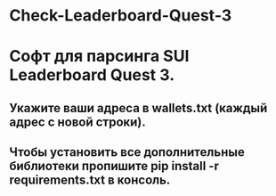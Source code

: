 # Check-Leaderboard-Quest-3

# Софт для парсинга SUI Leaderboard Quest 3.

## Укажите ваши адреса в wallets.txt (каждый адрес с новой строки). 
## Чтобы установить все дополнительные библиотеки пропишите pip install -r requirements.txt в консоль.

